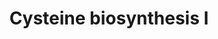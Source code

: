 ---
annotations:
- id: PW:0000049
  parent: classic metabolic pathway
  type: Pathway Ontology
  value: cysteine metabolic pathway
authors:
- Anwesha
- Susan
- Eweitz
description: This event has been computationally inferred from an event that has been
  demonstrated in another species.<p>The inference is based on Ensembl Compara orthology
  projection. Briefly, reactions for which all involved PhysicalEntities (in input,
  output and catalyst) have a mapped ortholog or paralog are inferred to the other
  species. High-level events are also inferred for these events to allow for easier
  navigation.<p>Details of projection methods and parameters may be found <a href="/projection.html">here.</a><p>  Source:[http://plantreactome.gramene.org/
  Plant Reactome].
last-edited: 2021-05-25
organisms:
- Arabidopsis thaliana
redirect_from:
- /index.php/Pathway:WP3023
- /instance/WP3023
revision: null
schema-jsonld:
- '@context': https://schema.org/
  '@id': https://wikipathways.github.io/pathways/WP3023.html
  '@type': Dataset
  creator:
    '@type': Organization
    name: WikiPathways
  description: This event has been computationally inferred from an event that has
    been demonstrated in another species.<p>The inference is based on Ensembl Compara
    orthology projection. Briefly, reactions for which all involved PhysicalEntities
    (in input, output and catalyst) have a mapped ortholog or paralog are inferred
    to the other species. High-level events are also inferred for these events to
    allow for easier navigation.<p>Details of projection methods and parameters may
    be found <a href="/projection.html">here.</a><p>  Source:[http://plantreactome.gramene.org/
    Plant Reactome].
  keywords:
  - Ac-CoA
  - CH3COO-
  - CoA-SH
  - Cysteine synthase
  - H2S
  - L-Cys
  - O-acetyltransferase
  - OAcSer
  - Ser
  - Serine
  license: CC0
  name: Cysteine biosynthesis I
seo: CreativeWork
title: Cysteine biosynthesis I
wpid: WP3023
---